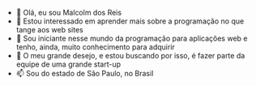 - 👋 Olá, eu sou Malcolm dos Reis
- 👀 Estou interessado em aprender mais sobre a programação no que tange aos web sites
- 🌱 Sou iniciante nesse mundo da programação para aplicações web e tenho, ainda, muito conhecimento para adquirir
- 💞️ O meu grande desejo, e estou buscando por isso, é fazer parte da equipe de uma grande start-up
- 📫 Sou do estado de São Paulo, no Brasil
